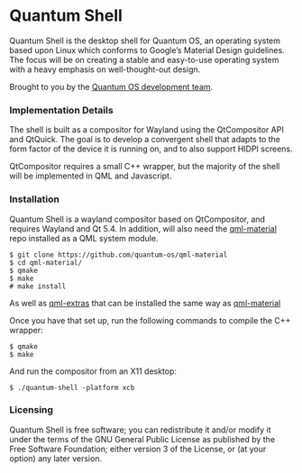 Quantum Shell
============

Quantum Shell is the desktop shell for Quantum OS, an operating system based upon Linux which conforms to Google’s Material Design guidelines. The focus will be on creating a stable and easy-to-use operating system with a heavy emphasis on well-thought-out design.

Brought to you by the [Quantum OS development team](https://github.com/quantum-os/quantum-shell/graphs/contributors).

### Implementation Details ###

The shell is built as a compositor for Wayland using the QtCompositor API and QtQuick. The goal is to develop a convergent shell that adapts to the form factor of the device it is running on, and to also support HIDPI screens.

QtCompositor requires a small C++ wrapper, but the majority of the shell will be implemented in QML and Javascript.

### Installation ###

Quantum Shell is a wayland compositor based on QtCompositor, and requires Wayland and Qt 5.4. In addition, will also need the [qml-material](https://github.com/quantum-os/qml-material) repo installed as a QML system module.

	$ git clone https://github.com/quantum-os/qml-material
	$ cd qml-material/
	$ qmake
	$ make
	# make install

As well as [qml-extras](https://github.com/quantum-os/qml-extras) that can be installed the same way as [qml-material](https://github.com/quantum-os/qml-material)

Once you have that set up, run the following commands to compile the C++ wrapper:

    $ qmake
    $ make

And run the compositor from an X11 desktop:

    $ ./quantum-shell -platform xcb

### Licensing ###

Quantum Shell is free software; you can redistribute it and/or modify it under the terms of the GNU General Public License as published by the Free Software Foundation; either version 3 of the License, or (at your option) any later version.
